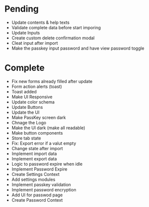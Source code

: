 # Pending
- Update contents & help texts
- Validate complete data before start imporing
- Update Inputs
- Create custom delete confirmation modal
- Cleat input after import
- Make the passkey input password and have view password toggle

# Complete
- Fix new forms already filled after update
- Form action alerts (toast)
- Toast added
- Make UI Responsive
- Update color schema
- Update Buttons
- Update the UI
- Make PassKey screen dark
- Chnage the Logo
- Make the UI dark (make all readable)
- Make button components
- Store tab state
- Fix: Export error if a valut empty
- Change state after import
- Implement import data
- Implement export data
- Logic to password expire when idle
- Implement Password Expire
- Create Settings Context
- Add settings modules
- Implement passkey validation
- Implement password encryption
- Add UI for passwod page
- Create Password Context